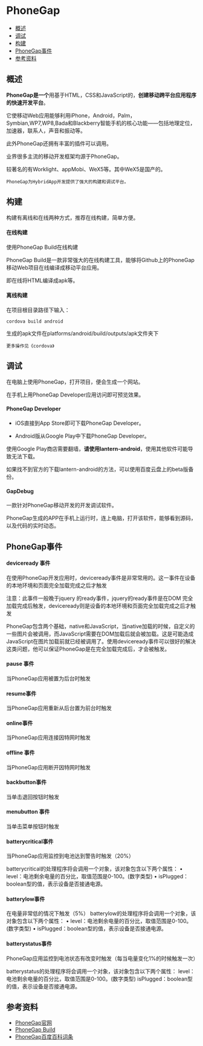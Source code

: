 # PhoneGap

* [概述](#概述)
* [调试](#调试)
* [构建](#构建)
* [PhoneGap事件](#PhoneGap事件)
* [参考资料](#参考资料)

## 概述

**PhoneGap是一个**用基于HTML，CSS和JavaScript的，**创建移动跨平台应用程序的快速开发平台**。

它使移动Web应用能够利用iPhone，Android，Palm，Symbian,WP7,WP8,Bada和Blackberry智能手机的核心功能——包括地理定位，加速器，联系人，声音和振动等。

此外PhoneGap还拥有丰富的插件可以调用。

业界很多主流的移动开发框架均源于PhoneGap。

较著名的有Worklight、appMobi、WeX5等。其中WeX5是国产的。

```
PhoneGap为HybridApp开发提供了强大的构建和调试平台。
```

## 构建

构建有离线和在线两种方式，推荐在线构建，简单方便。

####  在线构建

使用PhoneGap Build在线构建

PhoneGap Build是一款非常强大的在线构建工具，能够将Github上的PhoneGap移动Web项目在线编译成移动平台应用。

即在线将HTML编译成apk等。

#### 离线构建

在项目根目录路径下输入：

	cordova build android

生成的apk文件在platforms/android/build/outputs/apk文件夹下

```
更多操作见《cordova》
```

## 调试

在电脑上使用PhoneGap，打开项目，便会生成一个网站。

在手机上用PhoneGap Developer应用访问即可预览效果。

#### PhoneGap Developer

- iOS直接到App Store即可下载PhoneGap Developer。

- Android版从Google Play中下载PhoneGap Developer。

使用Google Play商店需要翻墙，**请使用lantern-android**，使用其他软件可能导致无法下载。

如果找不到官方的下载lantern-android的方法，可以使用百度云盘上的beta版备份。

#### GapDebug

一款针对PhoneGap移动开发的开发调试软件。

PhoneGap生成的APP在手机上运行时，连上电脑，打开该软件，能够看到源码，以及代码的实时动态。

## PhoneGap事件

#### deviceready 事件

在使用PhoneGap开发应用时，deviceready事件是非常常用的。这一事件在设备的本地环境和页面完全加载完成之后才触发

注意：此事件一般晚于jquery 的ready事件，jquery的ready事件是在DOM 完全加载完成后触发，deviceready则是设备的本地环境和页面完全加载完成之后才触发

PhoneGap包含两个基础，native和JavaScript，当native加载的时候，自定义的一些图片会被调用，而JavaScript需要在DOM加载后就会被加载。这是可能造成JavaScript在图片加载前就已经被调用了。使用deviceready事件可以很好的解决这类问题，他可以保证PhoneGap是在完全加载完成后，才会被触发。

#### pause  事件

当PhoneGap应用被置为后台时触发

#### resume事件

当PhoneGap应用重新从后台置为前台时触发

#### online事件

当PhoneGap应用连接因特网时触发

#### offline 事件

当PhoneGap应用断开因特网时触发

#### backbutton事件

当单击退回按钮时触发

#### menubutton 事件

当单击菜单按钮时触发

#### batterycritical事件

当PhoneGap应用监控到电池达到警告时触发（20%）

batterycritical的处理程序将会调用一个对象，该对象包含以下两个属性： 
•    level：电池剩余电量的百分比，取值范围是0-100。(数字类型) 
•    isPlugged：boolean型的值，表示设备是否接通电源。 

#### batterylow事件

在电量非常低的情况下触发（5%）
batterylow的处理程序将会调用一个对象，该对象包含以下两个属性： 
•    level：电池剩余电量的百分比，取值范围是0-100。(数字类型) 
•    isPlugged：boolean型的值，表示设备是否接通电源。 

#### batterystatus事件

PhoneGap应用监控到电池状态有改变时触发（每当电量变化1%的时候触发一次）

batterystatus的处理程序将会调用一个对象，该对象包含以下两个属性： level：电池剩余电量的百分比，取值范围是0-100。(数字类型) 
isPlugged：boolean型的值，表示设备是否接通电源。


## 参考资料

- [PhoneGap官网](http://phonegap.com/)
- [PhoneGap Build](https://build.phonegap.com/apps)
- [PhoneGap百度百科词条](http://baike.baidu.com/link?url=uPq1YgbpfeI6r2fKCGDk02GKxNczIkfPqw-fnaef45D0Sdl_ziUQLVhtwP53W3pAjMPNa5mQqXkS0qwnlkTEqK)

